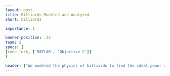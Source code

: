 ```yaml
---
layout: post
title: Billiards Modeled and Analyzed
short: billiards 

importance: 1

banner-position: .33
team: 2
specs: [
[code-fork, ['MATLAB', 'Objective-C']]
]

header: ["We modeled the physics of billiards to find the ideal power and angle for a break.", "Pool, one of our favorite ways to spend time between lunch and class, seemed like a perfect subject for our final Modeling and Simulation class project. We learned a lot about physics, the game of billiards, and the things MATLAB was and was not meant to do. I also wrote an iPhone version (pictured in the description box) as a MATLAB coping mechanism."]
---
```

